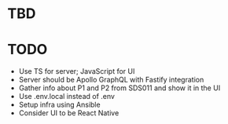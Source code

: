 # TBD

# TODO

- Use TS for server; JavaScript for UI
- Server should be Apollo GraphQL with Fastify integration
- Gather info about P1 and P2 from SDS011 and show it in the UI
- Use .env.local instead of .env
- Setup infra using Ansible
- Consider UI to be React Native
